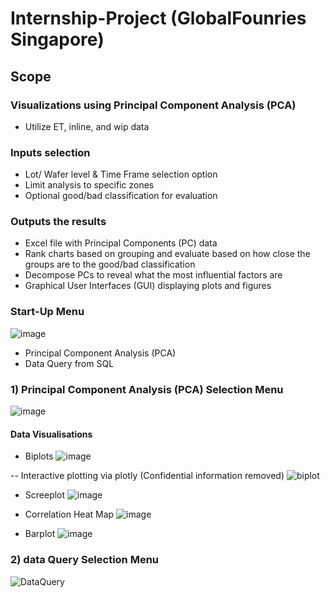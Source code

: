 # Internship-Project (GlobalFounries Singapore)
## Scope

### Visualizations using Principal Component Analysis (PCA)
- Utilize ET, inline, and wip data
### Inputs selection 
- Lot/ Wafer level & Time Frame selection option
- Limit analysis to specific zones
- Optional good/bad classification for evaluation
### Outputs the results
- Excel file with Principal Components (PC) data
- Rank charts based on grouping and evaluate based on how close the groups are to the good/bad classification
- Decompose PCs to reveal what the most influential factors are
- Graphical User Interfaces (GUI) displaying plots and figures

### Start-Up Menu
![image](https://user-images.githubusercontent.com/101123246/157920755-d9be1f7e-9dd4-4482-9c5d-bebda49ee011.png)

- Principal Component Analysis (PCA)
- Data Query from SQL

### 1) Principal Component Analysis (PCA) Selection Menu
![image](https://user-images.githubusercontent.com/101123246/157920046-4c3c5564-f71d-47b2-9824-be1b158ec799.png)

#### Data Visualisations
- Biplots
![image](https://user-images.githubusercontent.com/101123246/157922530-742d6a36-0fcf-40e1-9203-19e34bc5434c.png)

-- Interactive plotting via plotly (Confidential information removed)
![biplot](https://user-images.githubusercontent.com/101123246/157923930-97dd574f-d3eb-4619-a3c9-1c508fda8e99.png)

- Screeplot
![image](https://user-images.githubusercontent.com/101123246/157923102-b4a9c034-8fd2-4216-83f4-dcb2d30be6dd.png)

- Correlation Heat Map
![image](https://user-images.githubusercontent.com/101123246/157922867-44374702-2415-4408-892d-b30641f931cf.png)

- Barplot
![image](https://user-images.githubusercontent.com/101123246/157923022-b9307289-1606-41cb-8d57-2b3dd918d91f.png)

### 2) data Query Selection Menu
![DataQuery](https://user-images.githubusercontent.com/101123246/157922439-37f6af48-2044-4b95-86e8-6f7f5bd3c277.png)

